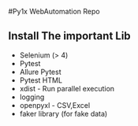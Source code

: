 #Py1x WebAutomation Repo

## Install The important Lib

- Selenium (> 4)
- Pytest
- Allure Pytest
- Pytest HTML
- xdist - Run parallel execution
- logging
- openpyxl - CSV,Excel
- faker library (for fake data)